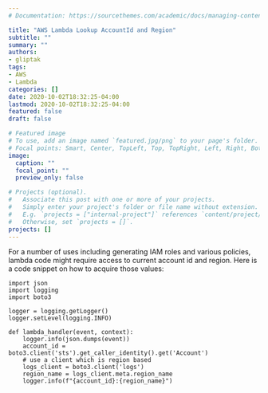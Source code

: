 ```yaml
---
# Documentation: https://sourcethemes.com/academic/docs/managing-content/

title: "AWS Lambda Lookup AccountId and Region"
subtitle: ""
summary: ""
authors:
- gliptak
tags:
- AWS
- Lambda
categories: []
date: 2020-10-02T18:32:25-04:00
lastmod: 2020-10-02T18:32:25-04:00
featured: false
draft: false

# Featured image
# To use, add an image named `featured.jpg/png` to your page's folder.
# Focal points: Smart, Center, TopLeft, Top, TopRight, Left, Right, BottomLeft, Bottom, BottomRight.
image:
  caption: ""
  focal_point: ""
  preview_only: false

# Projects (optional).
#   Associate this post with one or more of your projects.
#   Simply enter your project's folder or file name without extension.
#   E.g. `projects = ["internal-project"]` references `content/project/deep-learning/index.md`.
#   Otherwise, set `projects = []`.
projects: []
---
```


For a number of uses including generating IAM roles and various policies, lambda code might require access to current account id and region. Here is a code snippet on how to acquire those values:

```
import json
import logging
import boto3

logger = logging.getLogger()
logger.setLevel(logging.INFO)

def lambda_handler(event, context):
    logger.info(json.dumps(event))
    account_id = boto3.client('sts').get_caller_identity().get('Account')
    # use a client which is region based
    logs_client = boto3.client('logs')
    region_name = logs_client.meta.region_name
    logger.info(f"{account_id}:{region_name}")
```